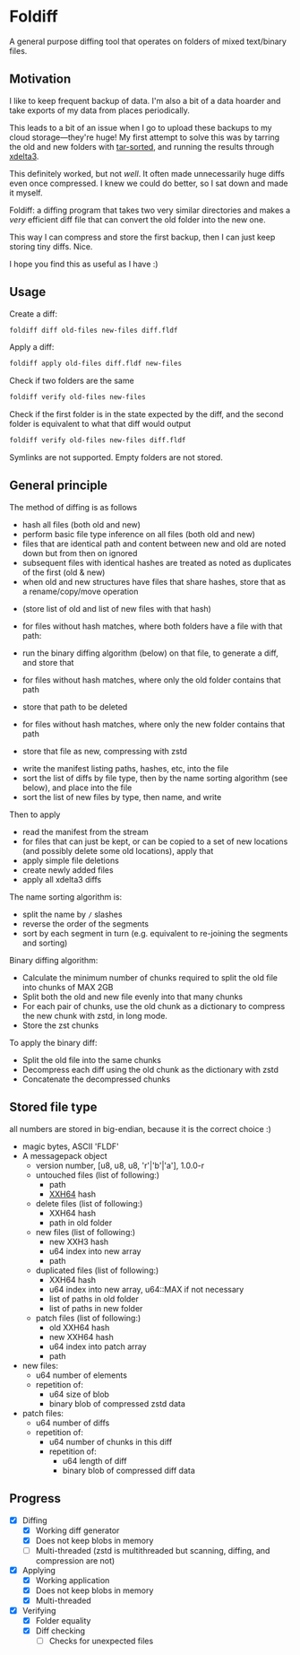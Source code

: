 # Foldiff

A general purpose diffing tool that operates on folders of mixed text/binary files.

## Motivation

I like to keep frequent backup of data.
I'm also a bit of a data hoarder and take exports of my data from places periodically.

This leads to a bit of an issue when I go to upload these backups to my cloud storage—they're huge!
My first attempt to solve this was by tarring the old and new folders with
[tar-sorted](https://github.com/zholos/tar-sorted),
and running the results through [xdelta3](https://github.com/jmacd/xdelta).

This definitely worked, but not *well*. It often made unnecessarily huge diffs even once compressed.
I knew we could do better, so I sat down and made it myself.

Foldiff: a diffing program that takes two very similar directories and makes a *very* efficient diff
file that can convert the old folder into the new one.

This way I can compress and store the first backup, then I can just keep storing tiny diffs.
Nice.

I hope you find this as useful as I have :)

## Usage

Create a diff:
```sh
foldiff diff old-files new-files diff.fldf
```

Apply a diff:
```sh
foldiff apply old-files diff.fldf new-files
```

Check if two folders are the same
```sh
foldiff verify old-files new-files
```

Check if the first folder is in the state expected by the diff,
and the second folder is equivalent to what that diff would output
```sh
foldiff verify old-files new-files diff.fldf
```

Symlinks are not supported.
Empty folders are not stored.

## General principle

The method of diffing is as follows
- hash all files (both old and new)
- perform basic file type inference on all files (both old and new)
- files that are identical path and content between new and old are noted down but from then on ignored
- subsequent files with identical hashes are treated as noted as duplicates of the first (old & new)
- when old and new structures have files that share hashes, store that as a rename/copy/move operation
 * (store list of old and list of new files with that hash)
- for files without hash matches, where both folders have a file with that path:
 * run the binary diffing algorithm (below) on that file, to generate a diff, and store that
- for files without hash matches, where only the old folder contains that path
 * store that path to be deleted
- for files without hash matches, where only the new folder contains that path
 * store that file as new, compressing with zstd
- write the manifest listing paths, hashes, etc, into the file
- sort the list of diffs by file type, then by the name sorting algorithm (see below), and place into the file
- sort the list of new files by type, then name, and write

Then to apply
- read the manifest from the stream
- for files that can just be kept, or can be copied to a set of new locations (and possibly delete some old locations), apply that
- apply simple file deletions
- create newly added files
- apply all xdelta3 diffs

The name sorting algorithm is:
- split the name by `/` slashes
- reverse the order of the segments
- sort by each segment in turn (e.g. equivalent to re-joining the segments and sorting)

Binary diffing algorithm:
- Calculate the minimum number of chunks required to split the old file into chunks of MAX 2GB
- Split both the old and new file evenly into that many chunks
- For each pair of chunks, use the old chunk as a dictionary to compress the new chunk with zstd, in long mode.
- Store the zst chunks

To apply the binary diff:
- Split the old file into the same chunks
- Decompress each diff using the old chunk as the dictionary with zstd
- Concatenate the decompressed chunks

## Stored file type

all numbers are stored in big-endian, because it is the correct choice :)

- magic bytes, ASCII 'FLDF'
- A messagepack object
  - version number, [u8, u8, u8, 'r'|'b'|'a'], 1.0.0-r
  - untouched files (list of following:)
    * path
    * [XXH64](https://xxhash.com/) hash
  - delete files (list of following:)
    * XXH64 hash
    * path in old folder
  - new files (list of following:)
    * new XXH3 hash
    * u64 index into new array
    * path
  - duplicated files (list of following:)
    * XXH64 hash
    * u64 index into new array, u64::MAX if not necessary
    * list of paths in old folder
    * list of paths in new folder
  - patch files (list of following:)
    * old XXH64 hash
    * new XXH64 hash
    * u64 index into patch array
    * path
- new files:
  * u64 number of elements
  * repetition of:
    * u64 size of blob
    * binary blob of compressed zstd data
- patch files:
  * u64 number of diffs
  * repetition of:
    * u64 number of chunks in this diff
    * repetition of:
      * u64 length of diff
      * binary blob of compressed diff data

## Progress

- [x] Diffing
  * [x] Working diff generator
  * [x] Does not keep blobs in memory
  * [ ] Multi-threaded (zstd is multithreaded but scanning, diffing, and compression are not)
- [x] Applying
  * [x] Working application
  * [x] Does not keep blobs in memory
  * [x] Multi-threaded
- [x] Verifying
  * [x] Folder equality
  * [x] Diff checking
    - [ ] Checks for unexpected files